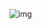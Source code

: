 ![img](https://www.planttext.com/api/plantuml/png/NP3D2W8n38JlUOgmHy63LmyYU5KeYWyGib6BtRQagI3YkxkxAlxaD8IP-KYMnKYjTW7Wv5j1zif1mBm5mVrcZQiKMRBXAb0fKX1WLEWStW3xgKKKxk_rJhYgj-jMSb9xMLeo6WMVUbWcfKvCj7p5QXxyZlXCHtd5V6JJokPJVDOahfr42tHDrOQmSysimUbqWSsa-KFFCMkwz3ULVzylw-F3GuqZZK9V0x2Ks0wVUG00)

